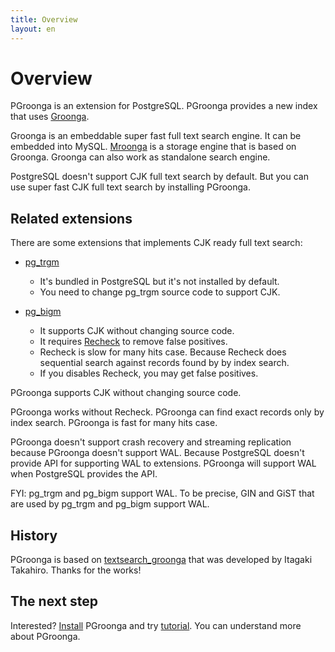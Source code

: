 ```yaml
---
title: Overview
layout: en
---
```


# Overview

PGroonga is an extension for PostgreSQL. PGroonga provides a new index that uses  [Groonga](http://groonga.org/).

Groonga is an embeddable super fast full text search engine. It can be embedded into MySQL. [Mroonga](http://mroonga.org/) is a storage engine that is based on Groonga. Groonga can also work as standalone search engine. 

PostgreSQL doesn't support CJK full text search by default. But you can use super fast CJK full text search by installing PGroonga.

## Related extensions

There are some extensions that implements CJK ready full text search:

  * [pg_trgm](http://www.postgresql.org/docs/9.4/static/pgtrgm.html)
    * It's bundled in PostgreSQL but it's not installed by default.
    * You need to change pg_trgm source code to support CJK.

  * [pg_bigm](http://pgbigm.osdn.jp/)
    * It supports CJK without changing source code.
    * It requires [Recheck](http://pgbigm.osdn.jp/pg_bigm_en-1-1.html) to remove false positives.
    * Recheck is slow for many hits case. Because Recheck does sequential search against records found by by index search.
    * If you disables Recheck, you may get false positives.

PGroonga supports CJK without changing source code.

PGroonga works without Recheck. PGroonga can find exact records only by index search. PGroonga is fast for many hits case.

PGroonga doesn't support crash recovery and streaming replication because PGroonga doesn't support WAL. Because PostgreSQL doesn't provide API for supporting WAL to extensions. PGroonga will support WAL when PostgreSQL provides the API.

FYI: pg\_trgm and pg\_bigm support WAL. To be precise, GIN and GiST that are used by pg\_trgm and pg\_bigm support WAL.

## History

PGroonga is based on [textsearch_groonga](http://textsearch-ja.projects.pgfoundry.org/textsearch_groonga.html) that was developed by Itagaki Takahiro. Thanks for the works!

## The next step

Interested? [Install](../install/) PGroonga and try [tutorial](../tutorial/). You can understand more about PGroonga.

